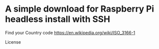 # A simple download for Raspberry Pi headless install with SSH


Find your Country code https://en.wikipedia.org/wiki/ISO_3166-1

License